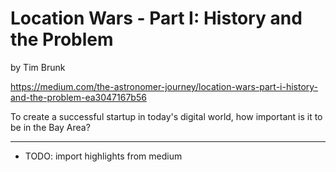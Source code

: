 # Location Wars - Part I: History and the Problem

by Tim Brunk

https://medium.com/the-astronomer-journey/location-wars-part-i-history-and-the-problem-ea3047167b56

To create a successful startup in today's digital world, how important is it to be in the Bay Area?

---

- TODO: import highlights from medium
